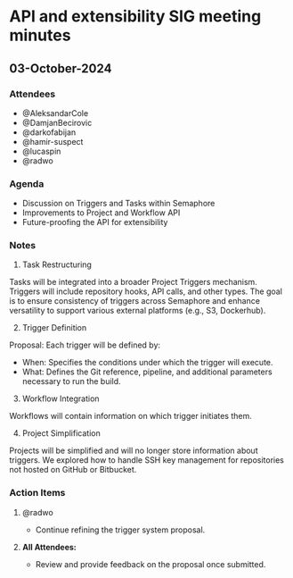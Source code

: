 # API and extensibility SIG meeting minutes

## 03-October-2024

### Attendees

- @AleksandarCole
- @DamjanBecirovic 
- @darkofabijan 
- @hamir-suspect 
- @lucaspin
- @radwo 

### Agenda

- Discussion on Triggers and Tasks within Semaphore
- Improvements to Project and Workflow API
- Future-proofing the API for extensibility

### Notes

1. Task Restructuring

Tasks will be integrated into a broader Project Triggers mechanism.
Triggers will include repository hooks, API calls, and other types.
The goal is to ensure consistency of triggers across Semaphore and enhance versatility to support various external platforms (e.g., S3, Dockerhub).

2. Trigger Definition

Proposal: Each trigger will be defined by:
- When: Specifies the conditions under which the trigger will execute.
- What: Defines the Git reference, pipeline, and additional parameters necessary to run the build.

3. Workflow Integration

Workflows will contain information on which trigger initiates them.

4. Project Simplification

Projects will be simplified and will no longer store information about triggers.
We explored how to handle SSH key management for repositories not hosted on GitHub or Bitbucket.

### Action Items

1. @radwo
   - Continue refining the trigger system proposal.
   
2. **All Attendees:**  
   - Review and provide feedback on the proposal once submitted.
